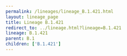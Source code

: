 ```yaml
---
permalink: /lineages/lineage_B.1.421.html
layout: lineage_page
title: Lineage B.1.421
redirect_to: ../lineage.html?lineage=B.1.421
lineage: B.1.421
parent: B.1
children: ['B.1.421']
---
```

